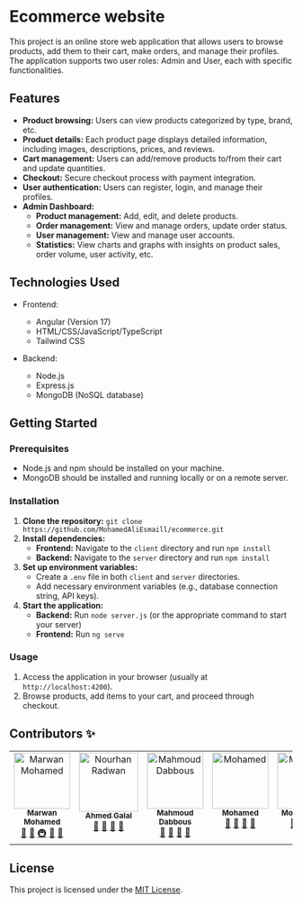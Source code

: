 # Ecommerce website

This project is an online store web application that allows users to browse products, add them to their cart, make orders, and manage their profiles. The application supports two user roles: Admin and User, each with specific functionalities.

## Features

*   **Product browsing:** Users can view products categorized by type, brand, etc.
*   **Product details:** Each product page displays detailed information, including images, descriptions, prices, and reviews.
*   **Cart management:** Users can add/remove products to/from their cart and update quantities.
*   **Checkout:** Secure checkout process with payment integration.
*   **User authentication:** Users can register, login, and manage their profiles.
*   **Admin Dashboard:**
    *   **Product management:** Add, edit, and delete products. 
    *   **Order management:** View and manage orders, update order status.
    *   **User management:** View and manage user accounts. 
    *   **Statistics:** View charts and graphs with insights on product sales, order volume, user activity, etc. 

## Technologies Used

- Frontend:

  - Angular (Version 17)
  - HTML/CSS/JavaScript/TypeScript
  - Tailwind CSS

- Backend:
  - Node.js
  - Express.js
  - MongoDB (NoSQL database)

## Getting Started

### Prerequisites

- Node.js and npm should be installed on your machine.
- MongoDB should be installed and running locally or on a remote server.

### Installation

1.  **Clone the repository:** `git clone https://github.com/MohamedAliEsmaill/ecommerce.git`
2.  **Install dependencies:**
    *   **Frontend:** Navigate to the `client` directory and run `npm install` 
    *   **Backend:** Navigate to the `server` directory and run `npm install`
3.  **Set up environment variables:**
    *   Create a `.env` file in both `client` and `server` directories.
    *   Add necessary environment variables (e.g., database connection string, API keys).
4.  **Start the application:**
    *   **Backend:** Run `node server.js` (or the appropriate command to start your server)
    *   **Frontend:** Run `ng serve`

### Usage

1.  Access the application in your browser (usually at `http://localhost:4200`).
2.  Browse products, add items to your cart, and proceed through checkout.

## Contributors ✨

<table>
  <tbody>
    <tr>
        <td align="center" valign="top" width="14.28%">
            <a href="https://github.com/marwan-mohamed12">
            <img
                src="https://avatars.githubusercontent.com/u/40841193?v=4"
                width="100px;"
                alt="Marwan Mohamed"
            /><br /><sub><b>Marwan Mohamed</b></sub> </a
            ><br />
            <a href="https://github.com/xMohamd/instagram/commits?author=marwan-mohamed12" title="Documentation">📖</a>
             <a href="#" title="Tools">🔧</a>
             <a href="#" title="Infrastructure (Hosting, Build-Tools, etc)">🚇</a>
             <a href="#" title="Maintenance">🚧</a>
            <a href="https://github.com/all-contributors/all-contributors/pulls?q=is%3Apr+reviewed-by%3Ajakebolam" title="Reviewed Pull Requests">👀</a>
        </td>
        <td align="center" valign="top" width="15%">
            <a href="https://github.com/ahmedgalal2001">
            <img
                src="https://avatars.githubusercontent.com/u/151751204?v=4"
                width="105px;"
                alt="Nourhan Radwan"
            /><br /><sub><b> Ahmed Galal</b></sub> </a
            ><br />
            <a href="#" title="Answering Questions">💬</a>
            <a href="#" title="Documentation">📖</a>
            <a href="#" title="Reviewed Pull Requests">👀</a>
            <a href="#" title="Talks">📢</a>
        </td>
        <td align="center" valign="top" width="14.28%">
            <a href="https://github.com/MahmoudDabbous">
            <img
                src="https://avatars.githubusercontent.com/u/109554499?v=4"
                width="100px;"
                alt="Mahmoud Dabbous"
            /><br /><sub><b>Mahmoud Dabbous</b></sub> </a
            ><br />
            <a href="#" title="Answering Questions">💬</a>
            <a href="#" title="Documentation">📖</a>
            <a href="#" title="Reviewed Pull Requests">👀</a>
            <a href="#" title="Talks">📢</a>
        </td>
        <td align="center" valign="top" width="14.28%">
            <a href="https://github.com/xMohamd">
            <img
                src="https://avatars.githubusercontent.com/u/10786768?v=4"
                width="100px;"
                alt="Mohamed"
            /><br /><sub><b>Mohamed</b></sub> </a
            ><br />
            <a href="#" title="Answering Questions">💬</a>
            <a href="#" title="Documentation">📖</a>
            <a href="#" title="Reviewed Pull Requests">👀</a>
            <a href="#" title="Talks">📢</a>
        </td>
        <td align="center" valign="top" width="14.28%">
            <a href="https://github.com/MohamedAliEsmaill">
            <img
                src="https://avatars.githubusercontent.com/u/76743957?v=4"
                width="100px;"
                alt="Mohamed Ali"
            /><br /><sub><b>Mohamed Ali</b></sub> </a
            ><br />
            <a href="#" title="Answering Questions">💬</a>
            <a href="#" title="Documentation">📖</a>
            <a href="#" title="Reviewed Pull Requests">👀</a>
            <a href="#" title="Talks">📢</a>
        </td>
        <td align="center" valign="top" width="14.28%">
            <a href="https://github.com/mahmudhmh">
            <img
                src="https://avatars.githubusercontent.com/u/54104161?v=4"
                width="100px;"
                alt="Mohamed Ali"
            /><br /><sub><b> Mahmoud Hussien</b></sub> </a
            ><br />
            <a href="#" title="Answering Questions">💬</a>
            <a href="#" title="Documentation">📖</a>
            <a href="#" title="Reviewed Pull Requests">👀</a>
            <a href="#" title="Talks">📢</a>
        </td>
        </tr>
  </tbody>
</table>

## License

This project is licensed under the [MIT License](LICENSE).

